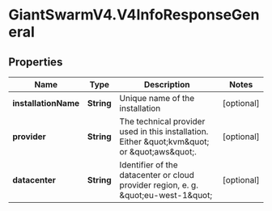 # GiantSwarmV4.V4InfoResponseGeneral

## Properties
Name | Type | Description | Notes
------------ | ------------- | ------------- | -------------
**installationName** | **String** | Unique name of the installation | [optional] 
**provider** | **String** | The technical provider used in this installation. Either \&quot;kvm\&quot; or \&quot;aws\&quot;. | [optional] 
**datacenter** | **String** | Identifier of the datacenter or cloud provider region, e. g. \&quot;eu-west-1\&quot; | [optional] 


